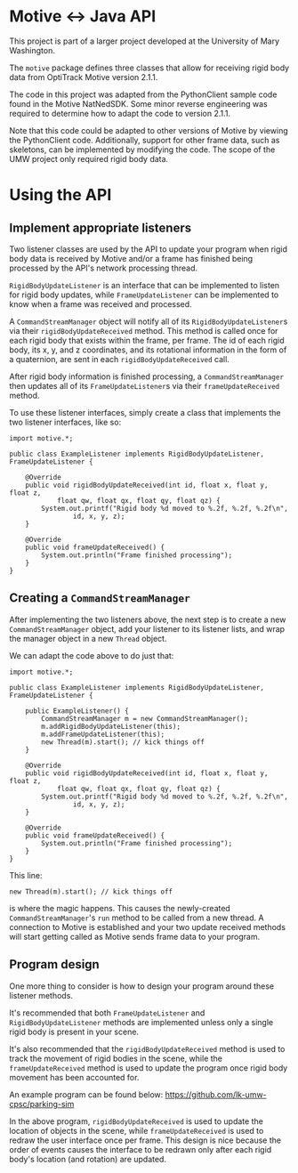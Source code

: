# Motive <-> Java API

This project is part of a larger project developed at the University of Mary Washington.

The `motive` package defines three classes that allow for receiving
rigid body data from OptiTrack Motive version 2.1.1.

The code in this project was adapted from the PythonClient
sample code found in the Motive NatNedSDK. Some minor
reverse engineering was required to determine how to
adapt the code to version 2.1.1.

Note that this code could be adapted to other versions of Motive by
viewing the PythonClient code. Additionally, support for other
frame data, such as skeletons, can be implemented by modifying the code.
The scope of the UMW project only required rigid body data.

# Using the API

## Implement appropriate listeners

Two listener classes are used by the API to update your
program when rigid body data is received by Motive
and/or a frame has finished being processed by the
API's network processing thread.

`RigidBodyUpdateListener` is an interface that can be implemented
to listen for rigid body updates, while `FrameUpdateListener`
can be implemented to know when a frame was received and processed.

A `CommandStreamManager` object will notify all of its `RigidBodyUpdateListener`s
via their `rigidBodyUpdateReceived` method. This method is called once
for each rigid body that exists within the frame, per frame. The id of each rigid body, its x, y, and z coordinates, and its rotational information in the form of a
quaternion, are sent in each `rigidBodyUpdateReceived` call.

After rigid body information is finished processing, a `CommandStreamManager` then
updates all of its `FrameUpdateListener`s via their `frameUpdateReceived`
method.

To use these listener interfaces, simply create a class that implements the two
listener interfaces, like so:

    import motive.*;

    public class ExampleListener implements RigidBodyUpdateListener, FrameUpdateListener {

        @Override
        public void rigidBodyUpdateReceived(int id, float x, float y, float z, 
                float qw, float qx, float qy, float qz) {
            System.out.printf("Rigid body %d moved to %.2f, %.2f, %.2f\n",
                    id, x, y, z);
        }

        @Override
        public void frameUpdateReceived() {
            System.out.println("Frame finished processing");
        }
    }

## Creating a `CommandStreamManager`

After implementing the two listeners above, the next step is to create
a new `CommandStreamManager` object, add your listener to its listener
lists, and wrap the manager object in a new `Thread` object.

We can adapt the code above to do just that:

    import motive.*;

    public class ExampleListener implements RigidBodyUpdateListener, FrameUpdateListener {

        public ExampleListener() {
            CommandStreamManager m = new CommandStreamManager();
            m.addRigidBodyUpdateListener(this);
            m.addFrameUpdateListener(this);
            new Thread(m).start(); // kick things off
        }

        @Override
        public void rigidBodyUpdateReceived(int id, float x, float y, float z, 
                float qw, float qx, float qy, float qz) {
            System.out.printf("Rigid body %d moved to %.2f, %.2f, %.2f\n",
                    id, x, y, z);
        }

        @Override
        public void frameUpdateReceived() {
            System.out.println("Frame finished processing");
        }
    }

This line:

    new Thread(m).start(); // kick things off

is where the magic happens. This causes the newly-created `CommandStreamManager`'s
`run` method to be called from a new thread. A connection to Motive is established
and your two update received methods will start getting called as Motive sends
frame data to your program.

## Program design

One more thing to consider is how to design your program around these listener
methods.

It's recommended that both `FrameUpdateListener` and `RigidBodyUpdateListener`
methods are implemented unless only a single rigid body is present in your scene.

It's also recommended that the `rigidBodyUpdateReceived` method is used to track
the movement of rigid bodies in the scene, while the `frameUpdateReceived` method
is used to update the program once rigid body movement has been accounted for.

An example program can be found below:
https://github.com/lk-umw-cpsc/parking-sim

In the above program, `rigidBodyUpdateReceived` is used to update the location
of objects in the scene, while `frameUpdateReceived` is used to redraw the user
interface once per frame. This design is nice because the order of events causes
the interface to be redrawn only after each rigid body's location (and rotation)
are updated.